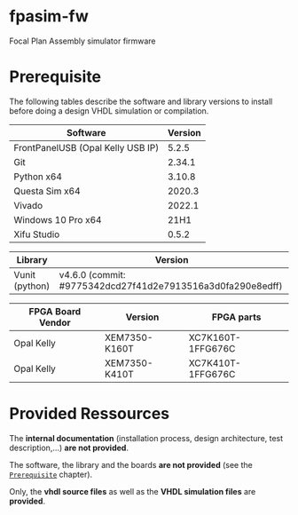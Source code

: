 # fpasim-fw
Focal Plan Assembly simulator firmware

# Prerequisite

The following tables describe the software and library versions to install before doing a design VHDL simulation or compilation.

|  Software | Version  |  
|---|---|
|  FrontPanelUSB (Opal Kelly USB IP) | 5.2.5  | 
|  Git | 2.34.1  |
|  Python x64 | 3.10.8  |
|  Questa Sim x64 | 2020.3 |
|  Vivado | 2022.1 |
|  Windows 10 Pro x64 | 21H1 |
|  Xifu Studio | 0.5.2 |

|  Library | Version  |  
|---|---|
|  Vunit (python) | v4.6.0 (commit: #9775342dcd27f41d2e7913516a3d0fa290e8edff)  | 


|  FPGA Board Vendor | Version  |  FPGA parts |
|---|---|---|
|  Opal Kelly | XEM7350-K160T  | XC7K160T-1FFG676C |
|  Opal Kelly | XEM7350-K410T  | XC7K410T-1FFG676C |

# Provided Ressources

The **internal documentation** (installation process, design architecture, test description,...) **are not provided**.

The software, the library and the boards **are not provided** (see the [`Prerequisite`](#Prerequisite) chapter). 

Only, the **vhdl source files** as well as the **VHDL simulation files** are **provided**.


